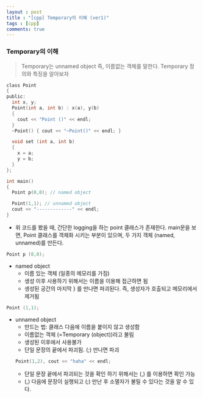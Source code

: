 ```yaml
---
layout : post
title : "[cpp] Temporary의 이해 (ver1)"
tags : [cpp]
comments: true
---
```

### Temporary의 이해

> Temporary는 unnamed object 즉, 이름없는 객체를 말한다. Temporary 정의와 특징을 알아보자

```c
class Point
{
public:
  int x, y;
  Point(int a, int b) : x(a), y(b)
  {
    cout << "Point ()" << endl;
  }
  ~Point() { cout << "~Point()" << endl; }

  void set (int a, int b)
  {
    x = a;
    y = b;
  }
};

int main()
{
  Point p(0,0); // named object

  Point(1,1); // unnamed object
  cout << "-------------" << endl;
}
```

- 위 코드를 봤을 때, 간단한 logging을 하는 point 클래스가 존재한다. main문을 보면, Point 클래스를 객체화 시키는 부분이 있으며, 두 가지 객체 (named, unnamed)를 만든다.

```c
Point p (0,0);
```
- named object
  - 이름 있는 객체 (일종의 메모리를 가짐)
  - 생성 이후 사용하기 위해서는 이름을 이용해 접근하면 됨
  - 생성된 공간의 마지막 } 를 만나면 파괴된다. 즉, 생성자가 호출되고 메모리에서 제거됨

```c
Point (1,1);
```
- unnamed object
  - 만드는 법: 클래스 다음에 이름을 붙이지 않고 생성함
  - 이름없는 객체 (=Temporary (object))라고 불림
  - 생성된 이후에서 사용불가
  - 단일 문장의 끝에서 파괴됨. (;) 만나면 파괴
  ```c
  Point(1,2), cout << "haha" << endl;
  ```
  - 단일 문장 끝에서 파괴되는 것을 확인 하기 위해서는 (,) 를 이용하면 확인 가능
  - (,) 다음에 문장이 실행되고 (;) 만난 후 소멸자가 불릴 수 있다는 것을 알 수 있다.






